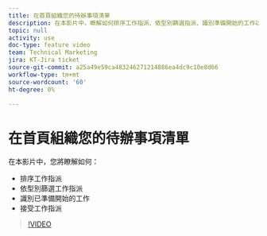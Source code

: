 ```yaml
---
title: 在首頁組織您的待辦事項清單
description: 在本影片中，瞭解如何排序工作指派、依型別篩選指派、識別準備開始的工作以及接受工作指派。
topic: null
activity: use
doc-type: feature video
team: Technical Marketing
jira: KT-Jira ticket
source-git-commit: a25a49e59ca483246271214886ea4dc9c10e8d66
workflow-type: tm+mt
source-wordcount: '60'
ht-degree: 0%

---
```


# 在首頁組織您的待辦事項清單

在本影片中，您將瞭解如何：

* 排序工作指派
* 依型別篩選工作指派
* 識別已準備開始的工作
* 接受工作指派

>[!VIDEO](https://video.tv.adobe.com/v/335099/?quality=12&learn=on)
